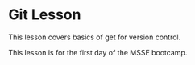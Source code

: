 # Git Lesson

This lesson covers basics of get for version control.

This lesson is for the first day of the MSSE bootcamp.